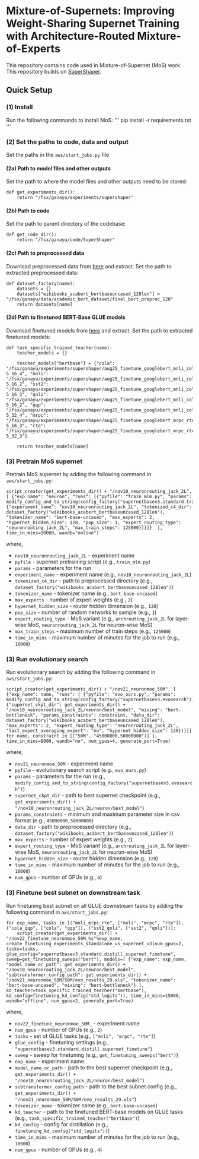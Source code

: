 # Mixture-of-Supernets: Improving Weight-Sharing Supernet Training with Architecture-Routed Mixture-of-Experts

This repository contains code used in Mixture-of-Supernet (MoS) work. This repository builds on [SuperShaper](https://github.com/iitm-sysdl/SuperShaper).

## Quick Setup

### (1) Install
Run the following commands to install MoS:
'''
pip install -r requirements.txt
'''

### (2) Set the paths to code, data and output
Set the paths in the `aws/start_jobs.py` file

#### (2a) Path to model files and other outputs
Set the path to where the model files and other outputs need to be stored:

    def get_experiments_dir():
        return "/fsx/ganayu/experiments/supershaper"
        

#### (2b) Path to code
Set the path to parent directory of the codebase:

    def get_code_dir():
        return "/fsx/ganayu/code/SuperShaper"
    

#### (2c) Path to preprocessed data
Download preprocessed data from [here]() and extract. Set the path to extracted preprocessed data:

    def dataset_factory(name):
        datasets = {}
        datasets["wikibooks_acabert_bertbaseuncased_128len"] = "/fsx/ganayu/data/academic_bert_dataset/final_bert_preproc_128" 
        return datasets[name]

#### (2d) Path to finetuned BERT-Base GLUE models 
Download finetuned models from [here]() and extract. Set the path to extracted finetuned models:

    def task_specific_trained_teacher(name):
        teacher_models = {}

        teacher_models["bertbase"] = {"cola": "/fsx/ganayu/experiments/supershaper/aug25_finetune_googlebert_mnli_cola_ckptneeded/32_bertbase_cola_2e-5_16_4", "mnli": "/fsx/ganayu/experiments/supershaper/aug25_finetune_googlebert_mnli_cola_ckptneeded/6_bertbase_mnli_3e-5_16_2", "sst2": "/fsx/ganayu/experiments/supershaper/aug25_finetune_googlebert_mnli_cola_ckptneeded/43_bertbase_sst2_3e-5_16_3", "qnli": "/fsx/ganayu/experiments/supershaper/aug25_finetune_googlebert_mnli_cola_ckptneeded/60_bertbase_qnli_3e-5_16_2", "qqp": "/fsx/ganayu/experiments/supershaper/aug25_finetune_googlebert_mnli_cola_ckptneeded/77_bertbase_qqp_5e-5_32_4", "mrpc": "/fsx/ganayu/experiments/supershaper/aug25_finetune_googlebert_mrpc_rte_stsb_ckptneeded/1_bertbase_mrpc_5e-5_16_3", "rte": "/fsx/ganayu/experiments/supershaper/aug25_finetune_googlebert_mrpc_rte_stsb_ckptneeded/22_bertbase_rte_5e-5_32_3"}

        return teacher_models[name]
        

### (3) Pretrain MoS supernet
Pretrain MoS supernet by adding the following command in  `aws/start_jobs.py`:


    script_creator(get_experiments_dir() + "/nov10_neuronrouting_jack_2L", [ {"exp_name": "neuron", "runs": [{"pyfile": "train_mlm.py", "params": modify_config_and_to_string(config_factory("supernetbasev3.standard.train_mlm"), {"experiment_name": "nov10_neuronrouting_jack_2L", "tokenized_c4_dir": dataset_factory("wikibooks_acabert_bertbaseuncased_128len"), "tokenizer_name": "bert-base-uncased", "max_experts": 2, "hypernet_hidden_size": 128, "pop_size": 1, "expert_routing_type": "neuronrouting_jack_2L", "max_train_steps": 125000})}]}  ], time_in_mins=10000, wandb="online")

where,
* `nov10_neuronrouting_jack_2L` - experiment name
* `pyfile` - supernet pretraining script (e.g., `train_mlm.py`)
* `params` - parameters for the run
* `experiment_name` - experiment name (e.g., `nov10_neuronrouting_jack_2L`)
* `tokenized_c4_dir` - path to preprocessed directory (e.g., `dataset_factory("wikibooks_acabert_bertbaseuncased_128len")`)
* `tokenizer_name` - tokenizer name (e.g., `bert-base-uncased`)
* `max_experts` - number of expert weights (e.g., `2`)
* `hypernet_hidden_size` - router hidden dimension (e.g., `128`)
* `pop_size` - number of random networks to sample (e.g., `1`)
* `expert_routing_type` - MoS variant (e.g., `archrouting_jack_2L` for layer-wise MoS, `neuronrouting_jack_2L` for neuron-wise MoS)
* `max_train_steps` - maximum number of train steps (e.g., `125000`)
* `time_in_mins` - maximum number of minutes for the job to run (e.g., `10000`)

### (3) Run evolutionary search
Run evolutionary search by adding the following command in  `aws/start_jobs.py`:

    script_creator(get_experiments_dir() + "/nov21_neuronmoe_50M", [ {"exp_name": name, "runs": [ {"pyfile": "evo_ours.py", "params": modify_config_and_to_string(config_factory("supernetbasev3.evosearch"), {"supernet_ckpt_dir": get_experiments_dir() + "/nov10_neuronrouting_jack_2L/neuron/best_model", "mixing": "bert-bottleneck", "params_constraints": constraint, "data_dir": dataset_factory("wikibooks_acabert_bertbaseuncased_128len"), "max_experts": 2, "expert_routing_type": "neuronrouting_jack_2L", "last_expert_averaging_expert": "no", "hypernet_hidden_size": 128})}]} for name, constraint in [("50M", "45000000,50000000")] ], time_in_mins=8000, wandb="no", num_gpus=4, generate_port=True)

where,
* `nov21_neuronmoe_50M` - experiment name
* `pyfile` - evolutionary search script (e.g., `evo_ours.py`)
* `params` - parameters for the run (e.g., `modify_config_and_to_string(config_factory("supernetbasev3.evosearch")`)
* `supernet_ckpt_dir` - path to best supernet checkpoint (e.g., `get_experiments_dir() + "/nov10_neuronrouting_jack_2L/neuron/best_model"`)
* `params_constraints` - minimum and maximum parameter size in csv format (e.g., `45000000,50000000`)
* `data_dir` - path to preprocessed directory (e.g., `dataset_factory("wikibooks_acabert_bertbaseuncased_128len")`)
* `max_experts` - number of expert weights (e.g., `2`)
* `expert_routing_type` - MoS variant (e.g., `archrouting_jack_2L` for layer-wise MoS, `neuronrouting_jack_2L` for neuron-wise MoS)
* `hypernet_hidden_size` - router hidden dimension (e.g., `128`)
* `time_in_mins` - maximum number of minutes for the job to run (e.g., `10000`)
* `num_gpus` - number of GPUs (e.g., `4`)

### (3) Finetune best subnet on downstream task
Run finetuning best subnet on all GLUE downstream tasks by adding the following command in  `aws/start_jobs.py`:

    for exp_name, tasks in [("mnli_mrpc_rte", ["mnli", "mrpc", "rte"]), ("cola_qqp", ["cola", "qqp"]), ("sst2_qnli", ["sst2", "qnli"])]:
        script_creator(get_experiments_dir() + "/nov22_finetune_neuronmoe_50M_%s"%exp_name, create_finetuning_experiments_standalone_vs_supernet_v3(num_gpus=2, tasks=tasks, glue_config="supernetbasev3.standard.distill.supernet_finetune", sweep=get_finetuning_sweeps("bert"), models=[ {"exp_name": exp_name, "model_name_or_path": get_experiments_dir() + "/nov10_neuronrouting_jack_2L/neuron/best_model", "subtransformer_config_path": get_experiments_dir() + "/nov21_neuronmoe_50M/50M/evo_results_29.xls", "tokenizer_name": "bert-base-uncased", "mixing": "bert-bottleneck"} ], kd_teacher=task_specific_trained_teacher("bertbase"), kd_config=finetuning_kd_config("std_logits")), time_in_mins=15000, wandb="offline", num_gpus=2, generate_port=True)
        

where,
* `nov22_finetune_neuronmoe_50M_` - experiment name
* `num_gpus` - number of GPUs (e.g., `2`)
* `tasks` - set of GLUE tasks (e.g., `["mnli", "mrpc", "rte"]`)
* `glue_config` - finetuning settings (e.g., `"supernetbasev3.standard.distill.supernet_finetune"`)
* `sweep` - sweep for finetuning (e.g., `get_finetuning_sweeps("bert")`)
* `exp_name` - experiment name
* `model_name_or_path` - path to the best supernet checkpoint (e.g., `get_experiments_dir() + "/nov10_neuronrouting_jack_2L/neuron/best_model"`)
* `subtransformer_config_path` - path to the best subnet config (e.g., `get_experiments_dir() + "/nov21_neuronmoe_50M/50M/evo_results_29.xls"`)
* `tokenizer_name` - tokenizer name (e.g., `bert-base-uncased`)
* `kd_teacher` - path to the finetuned BERT-base models on GLUE tasks (e.g., `task_specific_trained_teacher("bertbase")`)
* `kd_config` - config for distillation (e.g., `finetuning_kd_config("std_logits"))`)
* `time_in_mins` - maximum number of minutes for the job to run (e.g., `10000`)
* `num_gpus` - number of GPUs (e.g., `4`)


